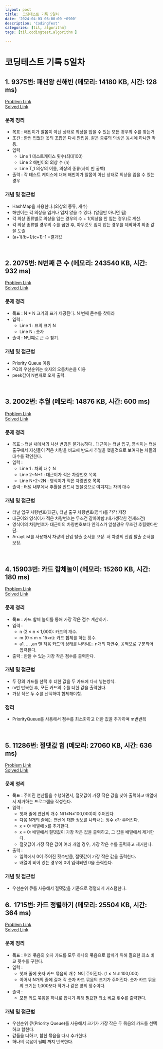 ```yaml
---
layout: post
title:  코딩테스트 기록 5일차
date: '2024-04-03 03:00:00 +0900'
description: 'CodingTest'
categories: [til, algorithm]
tags: [til,codingtest,algorithm ]

---
```

# 코딩테스트 기록 5일차

## 1.   9375번: 패션왕 신해빈 (메모리: 14180 KB, 시간: 128 ms)
[Problem Link](https://www.acmicpc.net/problem/9375) <br>
[Solved Link](https://github.com/Ooyd/algorithm-and-data-structure/tree/main/%EB%B0%B1%EC%A4%80/Silver/9375.%E2%80%85%ED%8C%A8%EC%85%98%EC%99%95%E2%80%85%EC%8B%A0%ED%95%B4%EB%B9%88)

### 문제 정리
 - 목표 : 해빈이가 알몸이 아닌 상태로 의상을 입을 수 있는 모든 경우의 수를 찾는거
  - 조건 : 한번 입었던 옷의 조합은 다시 안입음. 같은 종류의 의상은 동시에 하나만 착용.
  - 입력
    - Line 1 테스트케이스 횟수(최대100)
    -  Line 2 해빈이의 의상 수 (n)
    - Line T_1 의상의 이름, 의상의 종류(사이 빈 공백)
  - 출력 : 각 테스트 케이스에 대해 해빈이가 알몸이 아닌 상태로 의상을 입을 수 있는 경우
### 개념 및 접근법
- HashMap을 사용한다.(의상의 종류, 개수)
- 해빈이는 각 의상을 입거나 입지 않을 수 있다. (알몸만 아니면 됨)
- 각 의상 종류별로 의상을 입는 경우의 수 + 1(의상을 안 입는 경우)로 계산.
- 각 의상 종류별 경우의 수를 곱한 후, 아무것도 입지 않는 경우를 제외하여 최종 값을 도출
- (a+1)*(b+1)*(c+1)-1 =결과값

<br>

## 2.  2075번: N번째 큰 수 (메모리: 243540 KB, 시간: 932 ms)
[Problem Link](https://www.acmicpc.net/problem/2075) <br>
[Solved Link](https://github.com/Ooyd/algorithm-and-data-structure/tree/main/%EB%B0%B1%EC%A4%80/Silver/2075.%E2%80%85N%EB%B2%88%EC%A7%B8%E2%80%85%ED%81%B0%E2%80%85%EC%88%98)

### 문제 정리
 - 목표 : N * N 크기의 표가 제공된다. N 번째 큰수를 찾아라
 - 입력 :
    - Line 1 : 표의 크기 N
    - Line N : 숫자
  - 출력 : N번쨰로 큰 수 찾기.
### 개념 및 접근법
- Priority Queue 이용
- PQ의 우선순위는 숫자의 오름차순을 이용
- peek값이 N번째로 오게 출력.

<br>

## 3. 2002번: 추월 (메모리: 14876 KB, 시간: 600 ms)
[Problem Link](https://www.acmicpc.net/problem/2002) <br>
[Solved Link](https://github.com/Ooyd/algorithm-and-data-structure/tree/main/%EB%B0%B1%EC%A4%80/Silver/2002.%E2%80%85%EC%B6%94%EC%9B%94)

### 문제 정리
 - 목표 :-터널 내에서의 차선 변경은 불가능하다 . 대근이는 터널 입구, 영식이는 터널 출구에서 자신들이 적은 차량을 비교해 반드시 추월을 했을것으로 보여지는 차들의 대수를 확인한다.
 - 입력 :
    - Line 1 : 차의 대수 N
    - Line 2~N+1 : 대근이가 적은 차량번호 목록
    - Line N+2~2N : 영식이가 적은 차량번호 목록
  - 출력 :  터널 내부에서 추월을 반드시 했을것으로 여겨지는 차의 대수
### 개념 및 접근법
- 터널 입구 차량번호(대근), 터널 출구 차량번호(영식)를 각각 저장
- 대근이와 영식이가 적은 차량번호는 무조건 같아야함.(내가생각한 전제조건)
- 영식이의 차량번호가 대근이의 차량번호보다 인덱스가 앞설경우 무조건 추월했다판단.
- ArrayList를 사용해서 차량의 진입 탈출 순서를 보장.
서 차량의 진입 탈출 순서를 보장.

<br>

## 4. 15903번: 카드 합체놀이 (메모리: 15260	KB, 시간: 180 ms)
[Problem Link](https://www.acmicpc.net/problem/2002) <br>
[Solved Link](https://github.com/Ooyd/algorithm-and-data-structure/tree/main/%EB%B0%B1%EC%A4%80/Silver/15903.%E2%80%85%EC%B9%B4%EB%93%9C%E2%80%85%ED%95%A9%EC%B2%B4%E2%80%85%EB%86%80%EC%9D%B4)

### 문제 정리
 - 목표 : 카드 합체 놀이를 통해 가장 작은 점수 계산하기.
 - 입력 :
    - n (2 ≤ n ≤ 1,000): 카드의 개수.
    - m (0 ≤ m ≤ 15×n): 카드 합체를 하는 횟수.
    - a1, ... ,an 맨 처음 카드의 상태를 나타내는 n개의 자연수, 공백으로 구분되어 입력된다.
  - 출력 :  만들 수 있는 가장 작은 점수를 출력한다.
### 개념 및 접근법
- 두 장의 카드를 선택 후 더한 값을 두 카드에 다시 넣는방식.
- m번 반복한 후, 모든 카드의 수를 더한 값을 출력한다.
- 가장 작은 두 수를 선택하여 합체해야함.

### 정리
 - PriorityQueue를 사용해서 점수를 최소화하고 더한 값을 추가하며 m번반복


<br>

## 5. 11286번: 절댓값 힙 (메모리: 27060	KB, 시간: 636 ms)
[Problem Link](https://www.acmicpc.net/problem/11286) <br>
[Solved Link](https://github.com/Ooyd/algorithm-and-data-structure/tree/main/%EB%B0%B1%EC%A4%80/Silver/11286.%E2%80%85%EC%A0%88%EB%8C%93%EA%B0%92%E2%80%85%ED%9E%99)

### 문제 정리
 - 목표 : 주어진 연산들을 수행하면서, 절댓값이 가장 작은 값을 찾아 출력하고 배열에서 제거하는 프로그램을 작성한다.
 - 입력 :
    - 첫째 줄에 연산의 개수 N(1≤N≤100,000)이 주어진다.
    - 다음 N개의 줄에는 연산에 대한 정보를 나타내는 정수 x가 주어진다.
    - x ≠ 0: 배열에 x를 추가한다.
    - x = 0: 배열에서 절댓값이 가장 작은 값을 출력하고, 그 값을 배열에서 제거한다.
    - 절댓값이 가장 작은 값이 여러 개일 경우, 가장 작은 수를 출력하고 제거한다.
  - 출력 :  
    - 입력에서 0이 주어진 횟수만큼, 절댓값이 가장 작은 값을 출력한다.
    - 배열이 비어 있는 경우에 0이 입력되면 0을 출력한다.

### 개념 및 접근법
- 우선순위 큐를 사용해서 절댓값을 기준으로 정렬되게 커스텀한다.


## 6.  1715번: 카드 정렬하기 (메모리: 25504	KB, 시간: 364 ms)
[Problem Link](https://www.acmicpc.net/problem/1715) <br>
[Solved Link](https://github.com/Ooyd/algorithm-and-data-structure/tree/main/%EB%B0%B1%EC%A4%80/Gold/1715.%E2%80%85%EC%B9%B4%EB%93%9C%E2%80%85%EC%A0%95%EB%A0%AC%ED%95%98%EA%B8%B0)

### 문제 정리
 - 목표 : 여러 묶음의 숫자 카드를 모두 하나의 묶음으로 합치기 위해 필요한 최소 비교 횟수를 구한다.
 - 입력 :
    - 첫째 줄에 숫자 카드 묶음의 개수 N이 주어진다. (1 ≤ N ≤ 100,000)
    - 이어서 N개의 줄에 걸쳐 각 숫자 카드 묶음의 크기가 주어진다. 숫자 카드 묶음의 크기는 1,000보다 작거나 같은 양의 정수이다.
  - 출력 :  
    - 모든 카드 묶음을 하나로 합치기 위해 필요한 최소 비교 횟수를 출력한다.

### 개념 및 접근법
- 우선순위 큐(Priority Queue)를 사용해서 크기가 가장 작은 두 묶음의 카드를 선택하고 합친다.
- 값들을 더하고, 합친 묶음을 다시 추가한다.
- 하나의 묶음이 될떄 까지 반복한다.